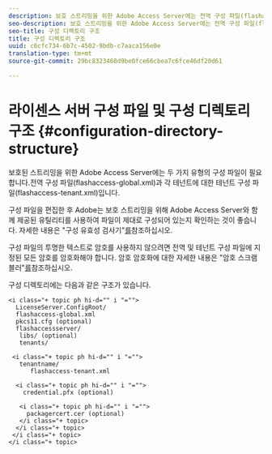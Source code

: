 ```yaml
---
description: 보호 스트리밍을 위한 Adobe Access Server에는 전역 구성 파일(flashaccess-global.xml)과 각 테넌트에 대한 테넌트 구성 파일(flashaccess-tenant.xml)의 두 가지 구성 파일이 필요합니다.
seo-description: 보호 스트리밍을 위한 Adobe Access Server에는 전역 구성 파일(flashaccess-global.xml)과 각 테넌트에 대한 테넌트 구성 파일(flashaccess-tenant.xml)의 두 가지 구성 파일이 필요합니다.
seo-title: 구성 디렉토리 구조
title: 구성 디렉토리 구조
uuid: c6cfc734-6b7c-4502-9bdb-c7aaca156e0e
translation-type: tm+mt
source-git-commit: 29bc8323460d9be0fce66cbea7c6fce46df20d61

---
```



# 라이센스 서버 구성 파일 및 구성 디렉토리 구조 {#configuration-directory-structure}

보호된 스트리밍을 위한 Adobe Access Server에는 두 가지 유형의 구성 파일이 필요합니다.전역 구성 파일(flashaccess-global.xml)과 각 테넌트에 대한 테넌트 구성 파일(flashaccess-tenant.xml)입니다.

구성 파일을 편집한 후 Adobe는 보호 스트리밍을 위해 Adobe Access Server와 함께 제공된 유틸리티를 사용하여 파일이 제대로 구성되어 있는지 확인하는 것이 좋습니다. 자세한 내용은 &quot;구성 유효성 검사기&quot;[를](../../aaxs-protected-streaming/aaxs-protected-streaming-utilities/configuration-validator.md)참조하십시오.

구성 파일의 투명한 텍스트로 암호를 사용하지 않으려면 전역 및 테넌트 구성 파일에 지정된 모든 암호를 암호화해야 합니다. 암호 암호화에 대한 자세한 내용은 &quot;암호 스크램블러&quot;[를](../../aaxs-protected-streaming/aaxs-protected-streaming-utilities/password-scrambler.md)참조하십시오.

구성 디렉토리에는 다음과 같은 구조가 있습니다.

```
<i class="+ topic ph hi-d="" i "="">
  LicenseServer.ConfigRoot/  
  flashaccess-global.xml  
  pkcs11.cfg (optional)  
  flashaccessserver/  
   libs/ (optional)  
   tenants/  
     
 <i class="+ topic ph hi-d="" i "="">
   tenantname/  
      flashaccess-tenant.xml  
       
  <i class="+ topic ph hi-d="" i "="">
    credential.pfx (optional)  
        
   <i class="+ topic ph hi-d="" i "="">
     packagercert.cer (optional) 
   </i class="+ topic> 
  </i class="+ topic> 
 </i class="+ topic> 
</i class="+ topic>
```

